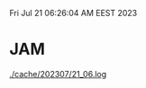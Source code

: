 Fri Jul 21 06:26:04 AM EEST 2023
# JAM
<a href='./cache/202307/21_06.log'>./cache/202307/21_06.log</a>

